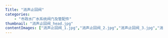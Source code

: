 ```yaml
---
Title: "消声止回阀"
categories:
    - "市政水厂水系统阀门及管配件"
thumbnail: "消声止回阀_head.jpg"
contentImages: ["消声止回阀_1.jpg","消声止回阀_2.jpg","消声止回阀_3.jpg","消声止回阀_4.jpg","消声止回阀_5.jpg"]
---
```

